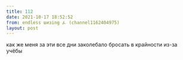 ```yaml
---
title: 112
date: 2021-10-17 18:52:52
from: endless шизing ⍼ (channel1162404975)
layout: post
---
```


как же меня за эти все дни заколебало бросать в крайности из-за учёбы
